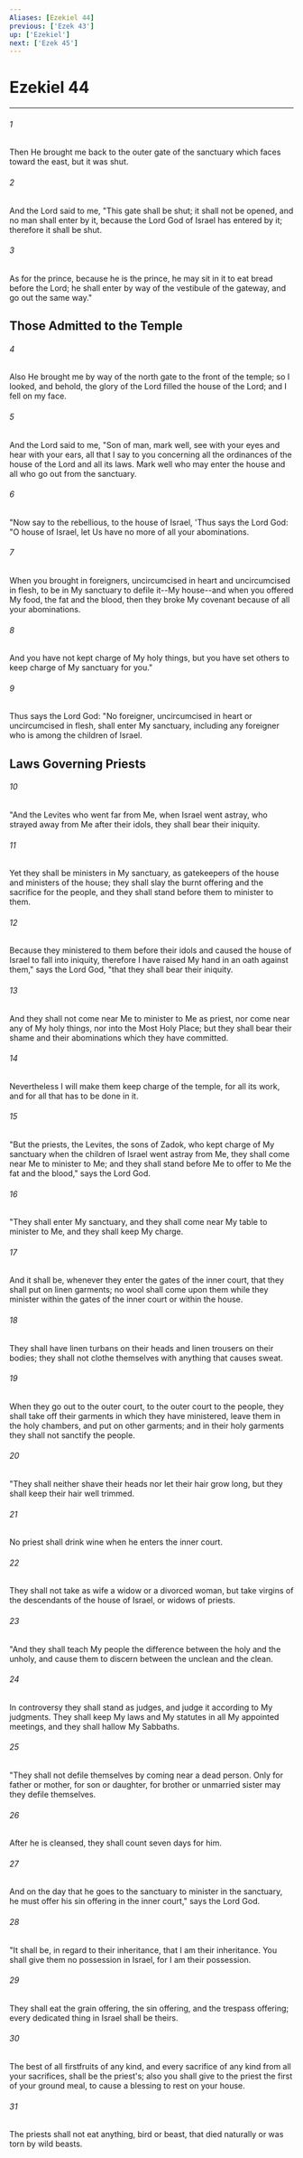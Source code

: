 ```yaml
---
Aliases: [Ezekiel 44]
previous: ['Ezek 43']
up: ['Ezekiel']
next: ['Ezek 45']
---
```

# Ezekiel 44

***


###### 1 
Then He brought me back to the outer gate of the sanctuary which faces toward the east, but it was shut. 

###### 2 
And the Lord said to me, "This gate shall be shut; it shall not be opened, and no man shall enter by it, because the Lord God of Israel has entered by it; therefore it shall be shut. 

###### 3 
As for the prince, because he is the prince, he may sit in it to eat bread before the Lord; he shall enter by way of the vestibule of the gateway, and go out the same way." 

## Those Admitted to the Temple 

###### 4 
Also He brought me by way of the north gate to the front of the temple; so I looked, and behold, the glory of the Lord filled the house of the Lord; and I fell on my face. 

###### 5 
And the Lord said to me, "Son of man, mark well, see with your eyes and hear with your ears, all that I say to you concerning all the ordinances of the house of the Lord and all its laws. Mark well who may enter the house and all who go out from the sanctuary. 

###### 6 
"Now say to the rebellious, to the house of Israel, 'Thus says the Lord God: "O house of Israel, let Us have no more of all your abominations. 

###### 7 
When you brought in foreigners, uncircumcised in heart and uncircumcised in flesh, to be in My sanctuary to defile it--My house--and when you offered My food, the fat and the blood, then they broke My covenant because of all your abominations. 

###### 8 
And you have not kept charge of My holy things, but you have set others to keep charge of My sanctuary for you." 

###### 9 
Thus says the Lord God: "No foreigner, uncircumcised in heart or uncircumcised in flesh, shall enter My sanctuary, including any foreigner who is among the children of Israel.

## Laws Governing Priests 

###### 10 
"And the Levites who went far from Me, when Israel went astray, who strayed away from Me after their idols, they shall bear their iniquity. 

###### 11 
Yet they shall be ministers in My sanctuary, as gatekeepers of the house and ministers of the house; they shall slay the burnt offering and the sacrifice for the people, and they shall stand before them to minister to them. 

###### 12 
Because they ministered to them before their idols and caused the house of Israel to fall into iniquity, therefore I have raised My hand in an oath against them," says the Lord God, "that they shall bear their iniquity. 

###### 13 
And they shall not come near Me to minister to Me as priest, nor come near any of My holy things, nor into the Most Holy Place; but they shall bear their shame and their abominations which they have committed. 

###### 14 
Nevertheless I will make them keep charge of the temple, for all its work, and for all that has to be done in it. 

###### 15 
"But the priests, the Levites, the sons of Zadok, who kept charge of My sanctuary when the children of Israel went astray from Me, they shall come near Me to minister to Me; and they shall stand before Me to offer to Me the fat and the blood," says the Lord God. 

###### 16 
"They shall enter My sanctuary, and they shall come near My table to minister to Me, and they shall keep My charge. 

###### 17 
And it shall be, whenever they enter the gates of the inner court, that they shall put on linen garments; no wool shall come upon them while they minister within the gates of the inner court or within the house. 

###### 18 
They shall have linen turbans on their heads and linen trousers on their bodies; they shall not clothe themselves with anything that causes sweat. 

###### 19 
When they go out to the outer court, to the outer court to the people, they shall take off their garments in which they have ministered, leave them in the holy chambers, and put on other garments; and in their holy garments they shall not sanctify the people. 

###### 20 
"They shall neither shave their heads nor let their hair grow long, but they shall keep their hair well trimmed. 

###### 21 
No priest shall drink wine when he enters the inner court. 

###### 22 
They shall not take as wife a widow or a divorced woman, but take virgins of the descendants of the house of Israel, or widows of priests. 

###### 23 
"And they shall teach My people the difference between the holy and the unholy, and cause them to discern between the unclean and the clean. 

###### 24 
In controversy they shall stand as judges, and judge it according to My judgments. They shall keep My laws and My statutes in all My appointed meetings, and they shall hallow My Sabbaths. 

###### 25 
"They shall not defile themselves by coming near a dead person. Only for father or mother, for son or daughter, for brother or unmarried sister may they defile themselves. 

###### 26 
After he is cleansed, they shall count seven days for him. 

###### 27 
And on the day that he goes to the sanctuary to minister in the sanctuary, he must offer his sin offering in the inner court," says the Lord God. 

###### 28 
"It shall be, in regard to their inheritance, that I am their inheritance. You shall give them no possession in Israel, for I am their possession. 

###### 29 
They shall eat the grain offering, the sin offering, and the trespass offering; every dedicated thing in Israel shall be theirs. 

###### 30 
The best of all firstfruits of any kind, and every sacrifice of any kind from all your sacrifices, shall be the priest's; also you shall give to the priest the first of your ground meal, to cause a blessing to rest on your house. 

###### 31 
The priests shall not eat anything, bird or beast, that died naturally or was torn by wild beasts.

